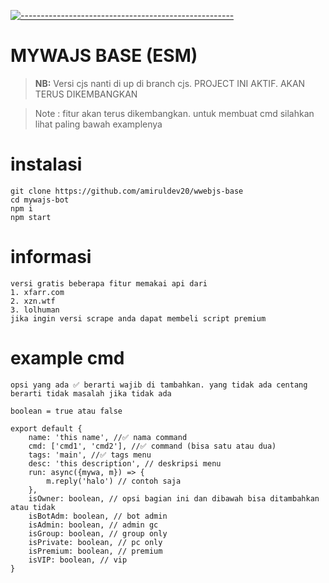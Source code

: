 [![-----------------------------------------------------](https://raw.githubusercontent.com/andreasbm/readme/master/assets/lines/colored.png)](#table-of-contents)

# MYWAJS BASE (ESM)

> **NB:** Versi cjs nanti di up di branch cjs. PROJECT INI AKTIF. AKAN TERUS DIKEMBANGKAN

> Note : fitur akan terus dikembangkan. untuk membuat cmd silahkan lihat paling bawah examplenya

# instalasi
```
git clone https://github.com/amiruldev20/wwebjs-base
cd mywajs-bot
npm i
npm start
```

# informasi
```
versi gratis beberapa fitur memakai api dari
1. xfarr.com
2. xzn.wtf
3. lolhuman
jika ingin versi scrape anda dapat membeli script premium
```

# example cmd
```
opsi yang ada ✅ berarti wajib di tambahkan. yang tidak ada centang berarti tidak masalah jika tidak ada

boolean = true atau false

export default {
    name: 'this name', //✅ nama command
    cmd: ['cmd1', 'cmd2'], //✅ command (bisa satu atau dua)
    tags: 'main', //✅ tags menu
    desc: 'this description', // deskripsi menu
    run: async({mywa, m}) => {
        m.reply('halo') // contoh saja
    },
    isOwner: boolean, // opsi bagian ini dan dibawah bisa ditambahkan atau tidak
    isBotAdm: boolean, // bot admin
    isAdmin: boolean, // admin gc
    isGroup: boolean, // group only
    isPrivate: boolean, // pc only
    isPremium: boolean, // premium
    isVIP: boolean, // vip
}
```
